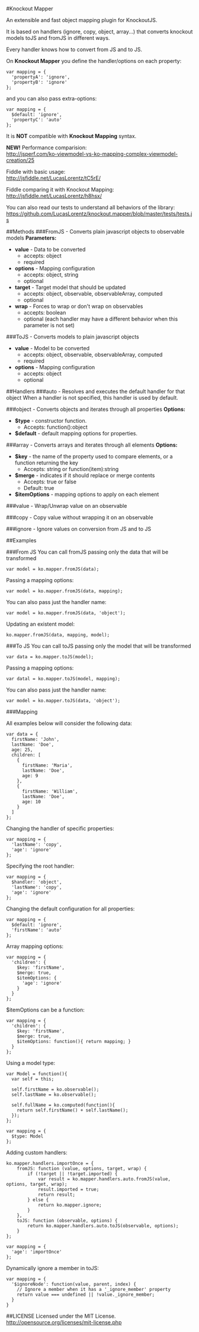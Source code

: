 #Knockout Mapper

An extensible and fast object mapping plugin for KnockoutJS.  

It is based on handlers (ignore, copy, object, array...) that converts knockout models toJS and fromJS in different ways.  

Every handler knows how to convert from JS and to JS.  

On **Knockout Mapper** you define the handler/options on each property:
```JS
var mapping = {
  'propertyA': 'ignore',
  'propertyB': 'ignore'
};
```
and you can also pass extra-options:
```JS
var mapping = {
  $default: 'ignore',
  'propertyC': 'auto'
};
```

It is **NOT** compatible with **Knockout Mapping** syntax.

**NEW!** Performance comparision:  
http://jsperf.com/ko-viewmodel-vs-ko-mapping-complex-viewmodel-creation/25

Fiddle with basic usage:  
http://jsfiddle.net/LucasLorentz/tC5rE/

Fiddle comparing it with Knockout Mapping:  
http://jsfiddle.net/LucasLorentz/h8hsx/

You can also read our tests to understand all behaviors of the library:  
https://github.com/LucasLorentz/knockout.mapper/blob/master/tests/tests.js

##Methods
###FromJS - Converts plain javascript objects to observable models
**Parameters:**
*  **value** - Data to be converted  
   * accepts: object
   * required
*  **options** - Mapping configuration
   * accepts: object, string
   * optional
*  **target** - Target model that should be updated
   * accepts: object, observable, observableArray, computed
   * optional
*  **wrap** - Forces to wrap or don't wrap on observables  
   * accepts: boolean
   * optional (each handler may have a different behavior when this parameter is not set)

###ToJS - Converts models to plain javascript objects
*  **value** - Model to be converted 
   * accepts: object, observable, observableArray, computed
   * required
*  **options** - Mapping configuration
   * accepts: object
   * optional

##Handlers
###auto - Resolves and executes the default handler for that object
When a handler is not specified, this handler is used by default.

###object - Converts objects and iterates through all properties 
**Options:**
*  **$type** - constructor function.
   *  Accepts: function():object
*  **$default** - default mapping options for properties.    
  
###array - Converts arrays and iterates through all elements
**Options:**  
*  **$key** - the name of the property used to compare elements, or a function returning the key
   *  Accepts: string or function(item):string  
*  **$merge** - indicates if it should replace or merge contents
   *  Accepts: true or false 
   *  Default: true
*  **$itemOptions** - mapping options to apply on each element
  
###value - Wrap/Unwrap value on an observable

###copy - Copy value without wrapping it on an observable  

###ignore - Ignore values on conversion from JS and to JS  

##Examples

###From JS
You can call fromJS passing only the data that will be transformed
```JS
var model = ko.mapper.fromJS(data);
```

Passing a mapping options:
```JS
var model = ko.mapper.fromJS(data, mapping);
```

You can also pass just the handler name:
```JS
var model = ko.mapper.fromJS(data, 'object');
```

Updating an existent model:
```JS
ko.mapper.fromJS(data, mapping, model);
```

###To JS
You can call toJS passing only the model that will be transformed
```JS
var data = ko.mapper.toJS(model);
```

Passing a mapping options:
```JS
var datal = ko.mapper.toJS(model, mapping);
```

You can also pass just the handler name:
```JS
var model = ko.mapper.toJS(data, 'object');
```

###Mapping

All examples below will consider the following data:
```JS
var data = {
  firstName: 'John',
  lastName: 'Doe',
  age: 25,
  children: [
    {
      firstName: 'Maria',
      lastName: 'Doe',
      age: 9
    },
    {
      firstName: 'William',
      lastName: 'Doe',
      age: 10
    }
  ]
};
```

Changing the handler of specific properties:
```JS
var mapping = {
  'lastName': 'copy',
  'age': 'ignore'
};
```

Specifying the root handler:
```JS
var mapping = {
  $handler: 'object',
  'lastName': 'copy',
  'age': 'ignore'
};
```

Changing the default configuration for all properties:
```JS
var mapping = {
  $default: 'ignore',
  'firstName': 'auto'
};
```

Array mapping options:
```JS
var mapping = {
  'children': {
    $key: 'firstName',
    $merge: true,
    $itemOptions: {
      'age': 'ignore'
    }
  }
};
```

$itemOptions can be a function:
```JS
var mapping = {
  'children': {
    $key: 'firstName',
    $merge: true,
    $itemOptions: function(){ return mapping; }
  }
};
```

Using a model type:
```JS
var Model = function(){
  var self = this;
  
  self.firstName = ko.observable();
  self.lastName = ko.observable();
  
  self.fullName = ko.computed(function(){
    return self.firstName() + self.lastName();
  });
};

var mapping = {
  $type: Model
};
```

Adding custom handlers:
```JS
ko.mapper.handlers.importOnce = {
    fromJS: function (value, options, target, wrap) {
        if (!target || !target.imported) {
            var result = ko.mapper.handlers.auto.fromJS(value, options, target, wrap);
            result.imported = true;
            return result;
        } else {
            return ko.mapper.ignore;
        }
    },
    toJS: function (observable, options) {
        return ko.mapper.handlers.auto.toJS(observable, options);
    }
};

var mapping = {
  'age': 'importOnce'
};
```

Dynamically ignore a member in toJS:
```JS
var mapping = {
  '$ignoreNode': function(value, parent, index) {
    // Ignore a member when it has a '_ignore_member' property
    return value === undefined || !value._ignore_member;
  }
}
```

##LICENSE
Licensed under the MIT License.  
http://opensource.org/licenses/mit-license.php
